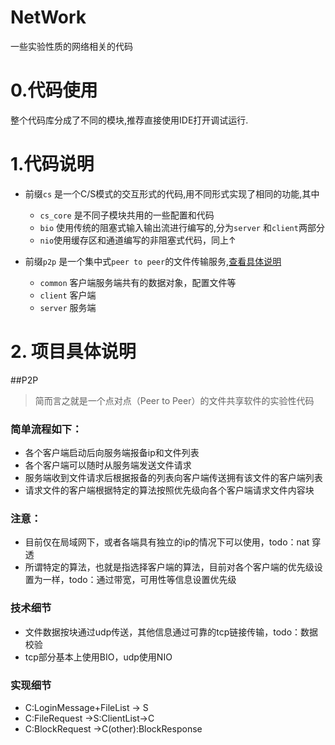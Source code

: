 # NetWork
一些实验性质的网络相关的代码



# 0.代码使用

整个代码库分成了不同的模块,推荐直接使用IDE打开调试运行.



# 1.代码说明

* 前缀`cs` 是一个C/S模式的交互形式的代码,用不同形式实现了相同的功能,其中
  * `cs_core` 是不同子模块共用的一些配置和代码
  * `bio` 使用传统的阻塞式输入输出流进行编写的,分为`server` 和`client`两部分
  * `nio`使用缓存区和通道编写的非阻塞式代码，同上↑

* 前缀`p2p` 是一个集中式`peer to peer`的文件传输服务,[查看具体说明](#P2P)
    * `common` 客户端服务端共有的数据对象，配置文件等
    * `client` 客户端
    * `server` 服务端
    
# 2. 项目具体说明
##P2P
> 简而言之就是一个点对点（Peer to Peer）的文件共享软件的实验性代码

### 简单流程如下：
* 各个客户端启动后向服务端报备ip和文件列表
* 各个客户端可以随时从服务端发送文件请求
* 服务端收到文件请求后根据报备的列表向客户端传送拥有该文件的客户端列表
* 请求文件的客户端根据特定的算法按照优先级向各个客户端请求文件内容块

### 注意：
* 目前仅在局域网下，或者各端具有独立的ip的情况下可以使用，todo：nat 穿透
* 所谓特定的算法，也就是指选择客户端的算法，目前对各个客户端的优先级设置为一样，todo：通过带宽，可用性等信息设置优先级

### 技术细节
* 文件数据按块通过udp传送，其他信息通过可靠的tcp链接传输，todo：数据校验
* tcp部分基本上使用BIO，udp使用NIO

### 实现细节

* C:LoginMessage+FileList -> S
* C:FileRequest ->S:ClientList->C
* C:BlockRequest ->C(other):BlockResponse